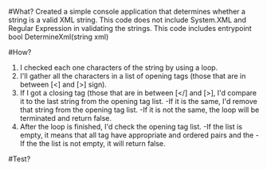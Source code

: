 #What?
Created a simple console application that determines whether a string is a valid XML string.
This code does not include System.XML and Regular Expression in validating the strings.
This code includes entrypoint bool DetermineXml(string xml)

#How?
1. I checked each one characters of the string by using a loop.
2. I'll gather all the characters in a list of opening tags (those that are in between [<] and [>] sign).
3. If I got a closing tag (those that are in between [</] and [>], I'd compare it to the last string from the opening tag list.
   -If it is the same, I'd remove that string from the opening tag list.
   -If it is not the same, the loop will be terminated and return false.
4. After the loop is finished, I'd check the opening tag list.
   -If the list is empty, it means that all tag have appropriate and ordered pairs and the 
   -If the the list is not empty, it will return false.

#Test?
